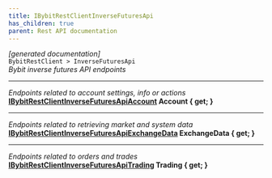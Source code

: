 ```yaml
---
title: IBybitRestClientInverseFuturesApi
has_children: true
parent: Rest API documentation
---
```

*[generated documentation]*  
`BybitRestClient > InverseFuturesApi`  
*Bybit inverse futures API endpoints*
  
***
*Endpoints related to account settings, info or actions*  
**[IBybitRestClientInverseFuturesApiAccount](IBybitRestClientInverseFuturesApiAccount.html) Account { get; }**  
***
*Endpoints related to retrieving market and system data*  
**[IBybitRestClientInverseFuturesApiExchangeData](IBybitRestClientInverseFuturesApiExchangeData.html) ExchangeData { get; }**  
***
*Endpoints related to orders and trades*  
**[IBybitRestClientInverseFuturesApiTrading](IBybitRestClientInverseFuturesApiTrading.html) Trading { get; }**  
